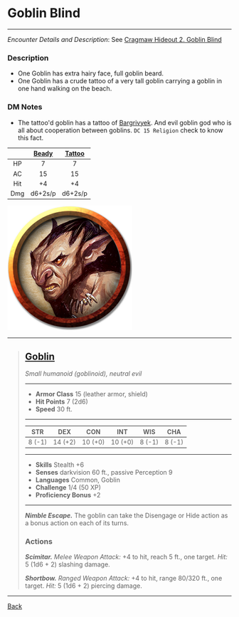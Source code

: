 # Goblin Blind
---

_Encounter Details and Description_: See [Cragmaw Hideout 2. Goblin Blind](../locations/cragmaw-hideout.md#2-goblin-blind)

### Description
 - One Goblin has extra hairy face, full goblin beard.
 - One Goblin has a crude tattoo of a very tall goblin carrying a goblin in one hand walking on the beach.

 ### DM Notes
  - The tattoo'd goblin has a tattoo of [Bargrivyek](https://dungeonsdragons.fandom.com/wiki/List_of_Dungeons_%26_Dragons_goblinoid_deities). And evil goblin god who is all about cooperation between goblins. `DC 15 Religion` check to know this fact.

  ||[Beady](#goblin)|[Tattoo](#goblin)|
  |:-:|:-:|:-:|
  |HP|7|7|
  |AC|15|15|
  |Hit|+4|+4|
  |Dmg|d6+2s/p|d6+2s/p|

![Goblin](../monsters/images/goblin.png)
___
>## [Goblin](https://5e.tools/bestiary.html#goblin_mm)
>*Small humanoid (goblinoid), neutral evil*
>___
>- **Armor Class** 15 (leather armor, shield)
>- **Hit Points** 7 (2d6)
>- **Speed** 30 ft.
>___
>|STR|DEX|CON|INT|WIS|CHA|
>|:---:|:---:|:---:|:---:|:---:|:---:|
>|8 (-1)|14 (+2)|10 (+0)|10 (+0)|8 (-1)|8 (-1)|
>___
>- **Skills** Stealth +6
>- **Senses** darkvision 60 ft., passive Perception 9
>- **Languages** Common, Goblin
>- **Challenge** 1/4 (50 XP)
>- **Proficiency Bonus** +2
>___
>***Nimble Escape.*** The goblin can take the Disengage or Hide action as a bonus action on each of its turns.  
>
>### Actions
>***Scimitar.*** *Melee Weapon Attack:* +4 to hit, reach 5 ft., one target. *Hit:* 5 (1d6 + 2) slashing damage.  
>
>***Shortbow.*** *Ranged Weapon Attack:* +4 to hit, range 80/320 ft., one target. *Hit:* 5 (1d6 + 2) piercing damage.

---
[Back](./encounters.md)